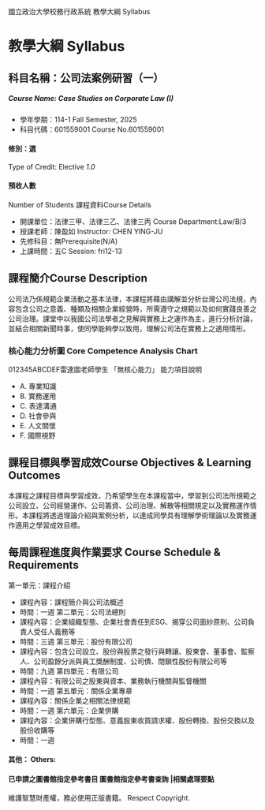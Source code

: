 國立政治大學校務行政系統 教學大綱 Syllabus
# 教學大綱 Syllabus
##  科目名稱：公司法案例研習（一）
#####  Course Name: Case Studies on Corporate Law (I)
  * 學年學期：114-1 Fall Semester, 2025 
  * 科目代碼：601559001 Course No.601559001
#### 修別：選
Type of Credit: Elective 
_1.0_
#### 預收人數
Number of Students
課程資料Course Details
  * 開課單位：法律三甲、法律三乙、法律三丙 Course Department:Law/B/3 
  * 授課老師：陳盈如 Instructor: CHEN YING-JU 
  * 先修科目：無Prerequisite(N/A)
  * 上課時間：五C Session: fri12-13 
##  課程簡介Course Description
公司法乃係規範企業活動之基本法律，本課程將藉由講解並分析台灣公司法規，內容包含公司之意義、種類及相關企業經營時，所需遵守之規範以及如何實踐良善之公司治理。課堂中以我國公司法學者之見解與實務上之運作為主，進行分析討論，並結合相關新聞時事，使同學能夠學以致用，理解公司法在實務上之適用情形。
###  核心能力分析圖 Core Competence Analysis Chart
012345ABCDEF雷達圖老師學生
「無核心能力」 
能力項目說明
  * A. 專業知識
  * B. 實務運用
  * C. 表達溝通
  * D. 社會參與
  * E. 人文關懷
  * F. 國際視野
##  課程目標與學習成效Course Objectives & Learning Outcomes 
本課程之課程目標與學習成效，乃希望學生在本課程當中，學習到公司法所規範之公司設立、公司經營運作、公司籌資、公司治理、解散等相關規定以及實務運作情形。本課程將透過理論介紹與案例分析，以達成同學具有理解學術理論以及實務運作適用之學習成效目標。
##  每周課程進度與作業要求 Course Schedule & Requirements
第一單元：課程介紹
  * 課程內容：課程簡介與公司法概述
  * 時間：一週
第二單元：公司法總則
  * 課程內容：企業組織型態、企業社會責任到ESG、揭穿公司面紗原則、公司負責人受任人義務等
  * 時間：三週
第三單元：股份有限公司
  * 課程內容：包含公司設立、股份與股票之發行與轉讓、股東會、董事會、監察人、公司盈餘分派與員工獎酬制度、公司債、閉鎖性股份有限公司等
  * 時間：九週
第四單元：有限公司
  * 課程內容：有限公司之股東與資本、業務執行機關與監督機關
  * 時間：一週
第五單元：關係企業專章
  * 課程內容：關係企業之相關法律規範
  * 時間：一週
第六單元：企業併購
  * 課程內容：企業併購行型態、意義股東收買請求權、股份轉換、股份交換以及股份收購等
  * 時間：一週
####  其他： Others:
####  已申請之圖書館指定參考書目  圖書館指定參考書查詢 |相關處理要點
維護智慧財產權，務必使用正版書籍。 Respect Copyright.